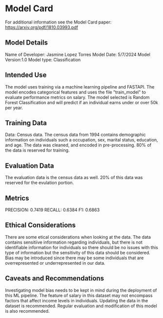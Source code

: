 # Model Card
For additional information see the Model Card paper: https://arxiv.org/pdf/1810.03993.pdf

## Model Details
Name of Developer: Jasmine Lopez Torres
Model Date: 5/7/2024
Model Version:1.0
Model type: Classification

## Intended Use
The model uses training via a machine learning pipeline and FASTAPI. The model encodes categorical features and uses the file "train_model" to evaluate performance metrics on salary. The model selected is Random Forest Classification and will predict if an individual earns under or over 50k per year. 

## Training Data

Data: Census data.
The census data from 1994 contains demographic information on individuals such a occupation, sex, marital status, education, and age. The data was cleaned, and encoded in pre-processing. 80% of the data is reserved for training. 

## Evaluation Data
The evaluation data is the census data as well. 20% of this data was reserved for the evulation portion. 

## Metrics

PRECISION: 0.7419
RECALL: 0.6384
F1: 0.6863

## Ethical Considerations

There are some etical considerations when looking at the data. The data contains sensitiive information regarding individuals, but there is not identifiable information for individuals so there should be no issues with this type of information but the sensitivity of this data should be considered. Bias may be introduced since there may be some individuals that are overrepresented or underrepresented in our data. 

## Caveats and Recommendations

Investigating model bias needs to be kept in mind during the deployment of this ML pipeline. The feature of salary in this dataset may not encompass factors that affect income levels in individuals. Updating the data in the dataset is recommended. Regular evaluation and modification of this model is also recommended. 